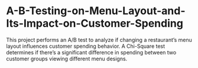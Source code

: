 # A-B-Testing-on-Menu-Layout-and-Its-Impact-on-Customer-Spending
This project performs an A/B test to analyze if changing a restaurant’s menu layout influences customer spending behavior. A Chi-Square test determines if there’s a significant difference in spending between two customer groups viewing different menu designs.
